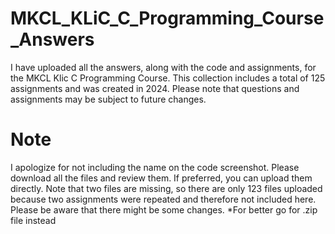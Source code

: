 # MKCL_KLiC_C_Programming_Course_Answers
I have uploaded all the answers, along with the code and assignments, for the MKCL Klic C Programming Course. This collection includes a total of 125 assignments and was created in 2024. Please note that questions and assignments may be subject to future changes.

# Note
I apologize for not including the name on the code screenshot. Please download all the files and review them. If preferred, you can upload them directly. Note that two files are missing, so there are only 123 files uploaded because two assignments were repeated and therefore not included here. Please be aware that there might be some changes.
*For better go for .zip file instead
